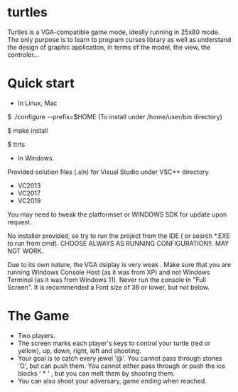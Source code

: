 # turtles
Turtles is a VGA-compatible game mode, ideally running in  25x80 mode. The only purpose is to learn to program curses library as well as understand the design of graphic application, in terms of the model, the view, the controler...

# Quick start
- In Linux, Mac

$ ./configure --prefix=$HOME  (To install under /home/user/bin directory)

$ make install

$ ttrts

- In Windows.

Provided solution files (.sln) for Visual Studio under VSC++ directory.

- VC2013 
- VC2017
- VC2019

You may need to tweak the platformset or WINDOWS SDK for update upon request. 

No installer provided, so try to run the project from the IDE ( or search *.EXE to run from cmd).
CHOOSE ALWAYS <DEBUG> <X86> AS RUNNING CONFIGURATION!!. <RELEASE><X64> MAY NOT WORK.

Due to its own nature, the VGA dsiplay is very weak . Make sure that you are running Windows Console Host (as it was from XP) and not Windows Terminal (as it was from Windows 11). Never run the console in "Full Screen". It is recommended a Font size of 36 or lower, but not below.






# The Game
- Two players.
- The screen marks each player's keys to control your turtle (red or yellow), up, down, right, left and shooting.
- Your goal is to catch every jewel '@'. You cannot pass through stones 'O', but can push them. You cannot either pass through or push the ice blocks ' * ' , but you can melt them by shooting them.
- You can also shoot your adversary, game ending when reached.
